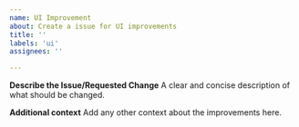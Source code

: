 ```yaml
---
name: UI Improvement
about: Create a issue for UI improvements
title: ''
labels: 'ui'
assignees: ''

---
```


**Describe the Issue/Requested Change**
A clear and concise description of what should be changed.

**Additional context**
Add any other context about the improvements here.
